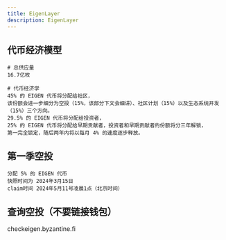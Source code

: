 ```yaml
---
title: EigenLayer
description: EigenLayer
---
```


<PageHeader
  logo="/images/eigenLayer/logo.png"
  coverImg="/images/eigenLayer/cover.jpeg"
  :links="links"
/>

## 代币经济模型

```
# 总供应量
16.7亿枚

# 代币经济学
45% 的 EIGEN 代币将分配给社区，
该份额会进一步细分为空投（15%，该部分下文会细讲）、社区计划（15%）以及生态系统开发（15%）三个方向。
29.5% 的 EIGEN 代币将分配给投资者，
25% 的 EIGEN 代币将分配给早期贡献者，投资者和早期贡献者的份额将分三年解锁，
第一完全锁定，随后两年内将以每月 4% 的速度逐步释放。 
```

## 第一季空投

```
分配 5% 的 EIGEN 代币
快照时间为 2024年3月15日
claim时间 2024年5月11号凌晨1点（北京时间）
```

## 查询空投（不要链接钱包）

checkeigen.byzantine.fi

<script setup>
const links = [
  { name: 'eigenlayer.xyz', url: 'https://www.eigenlayer.xyz/' },
  { name: 'Claim', url: 'https://claims.eigenfoundation.org/' },
]
</script>

<style module>
</style>
